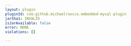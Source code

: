 ```yaml
---
layout: plugin
pluginId: com.github.michaelruocco.embedded-mysql-plugin
jarSha1: INVALID
isJarAvailable: false
error: NONE
violations: []

---
```

